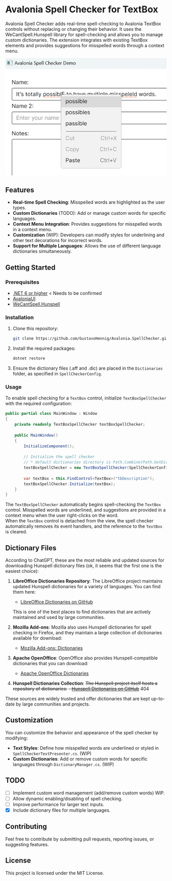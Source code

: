 

# Avalonia Spell Checker for TextBox


Avalonia Spell Checker adds real-time spell-checking to Avalonia TextBox controls without replacing or changing their behavior. It uses the WeCantSpell.Hunspell library for spell-checking and allows you to manage custom dictionaries. The extension integrates with existing TextBox elements and provides suggestions for misspelled words through a context menu.


![Demonstration screenshot](demo-screenshot1.png)

## Features

- **Real-time Spell Checking**: Misspelled words are highlighted as the user types.
- **Custom Dictionaries** (TODO): Add or manage custom words for specific languages. 
- **Context Menu Integration**: Provides suggestions for misspelled words in a context menu.
- **Customization** (WIP): Developers can modify styles for underlining and other text decorations for incorrect words.
- **Support for Multiple Languages**: Allows the use of different language dictionaries simultaneously.


## Getting Started

### Prerequisites

- [.NET 6 or higher](https://dotnet.microsoft.com/download) < Needs to be confirmed
- [AvaloniaUI](https://avaloniaui.net/)
- [WeCantSpell.Hunspell](https://github.com/WeCantSpell/Hunspell)

### Installation

1. Clone this repository:
   ```bash
   git clone https://github.com/GustavoHennig/Avalonia.SpellChecker.git
   ```

2. Install the required packages:
   ```bash
   dotnet restore
   ```

3. Ensure the dictionary files (.aff and .dic) are placed in the `Dictionaries` folder, as specified in `SpellCheckerConfig`.

### Usage

To enable spell checking for a `TextBox` control, initialize `TextBoxSpellChecker` with the required configuration:


```csharp
public partial class MainWindow : Window
{
    private readonly TextBoxSpellChecker textBoxSpellChecker;

    public MainWindow()
    {
        InitializeComponent();

		// Initialize the spell checker
		// * default dictionaries directory is Path.Combine(Path.GetDirectoryName(Assembly.GetExecutingAssembly().Location), "Dictionaries"))
		textBoxSpellChecker = new TextBoxSpellChecker(SpellCheckerConfig.Create("pt_BR", "en_GB"));

        var textBox = this.FindControl<TextBox>("tbDescription");
        textBoxSpellChecker.Initialize(textBox);
	}
}
```

The `TextBoxSpellChecker` automatically begins spell-checking the `TextBox` control. Misspelled words are underlined, and suggestions are provided in a context menu when the user right-clicks on the word.   
When the `TextBox` control is detached from the view, the spell checker automatically removes its event handlers, and the reference to the `TextBox` is cleared.


## Dictionary Files


According to ChatGPT, these are the most reliable and updated sources for downloading Hunspell dictionary files (ok, it seems that the first one is the easiest choice):


1. **LibreOffice Dictionaries Repository**:
   The LibreOffice project maintains updated Hunspell dictionaries for a variety of languages. You can find them here:
   - [LibreOffice Dictionaries on GitHub](https://github.com/LibreOffice/dictionaries)
   
   This is one of the best places to find dictionaries that are actively maintained and used by large communities.

2. **Mozilla Add-ons**:
   Mozilla also uses Hunspell dictionaries for spell checking in Firefox, and they maintain a large collection of dictionaries available for download:
   - [Mozilla Add-ons: Dictionaries](https://addons.mozilla.org/en-US/firefox/language-tools/)

3. **Apache OpenOffice**:
   OpenOffice also provides Hunspell-compatible dictionaries that you can download:
   - [Apache OpenOffice Dictionaries](https://extensions.openoffice.org/en/search?f%5B0%5D=field_project_tags%3A157)

4. **Hunspell Dictionaries Collection**:
   ~~The Hunspell project itself hosts a repository of dictionaries:~~
   ~~- [Hunspell Dictionaries on GitHub](https://github.com/hunspell/hunspell/tree/master/dictionaries)~~ 404

These sources are widely trusted and offer dictionaries that are kept up-to-date by large communities and projects.

## Customization

You can customize the behavior and appearance of the spell checker by modifying:

- **Text Styles**: Define how misspelled words are underlined or styled in `SpellCheckerTextPresenter.cs`. (WIP)
- **Custom Dictionaries**: Add or remove custom words for specific languages through `DictionaryManager.cs`. (WIP)

## TODO

- [ ] Implement custom word management (add/remove custom words) WIP.
- [ ] Allow dynamic enabling/disabling of spell checking.
- [ ] Improve performance for larger text inputs.
- [X] Include dictionary files for multiple languages.

## Contributing

Feel free to contribute by submitting pull requests, reporting issues, or suggesting features.

## License

This project is licensed under the MIT License.
